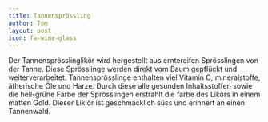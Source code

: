 ```yaml
---
title: Tannensprössling
author: Tom
layout: post
icon: fa-wine-glass
---
```

Der Tannensprösslinglikör wird hergestellt aus erntereifen Sprösslingen von der Tanne.
Diese Sprösslinge werden direkt vom Baum gepflückt und weiterverarbeitet.
Tannensprösslinge enthalten viel Vitamin C, mineralstoffe, ätherische Öle und Harze.
Durch diese alle gesunden Inhaltsstoffen sowie die hell-grüne Farbe der Sprösslingen erstrahlt die farbe des Likörs in einem matten Gold.
Dieser Liklör ist geschmacklich süss und erinnert an einen Tannenwald.